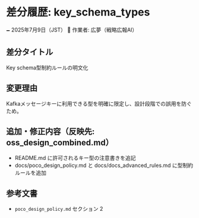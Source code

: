 # 差分履歴: key_schema_types

🗕 2025年7月9日（JST）
🧐 作業者: 広夢（戦略広報AI）

## 差分タイトル
Key schema型制約ルールの明文化

## 変更理由
Kafkaメッセージキーに利用できる型を明確に限定し、設計段階での誤用を防ぐため。

## 追加・修正内容（反映先: oss_design_combined.md）
- README.md に許可されるキー型の注意書きを追記
- docs/poco_design_policy.md と docs/docs_advanced_rules.md に型制約ルールを追加

## 参考文書
- `poco_design_policy.md` セクション 2
